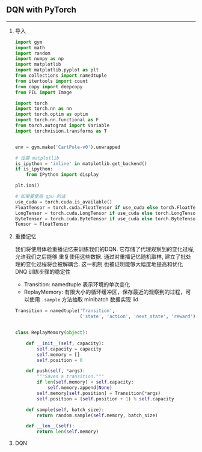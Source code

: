 ## DQN with PyTorch

---

1. 导入

   ```python
   import gym
   import math
   import random
   import numpy as np
   import matplotlib
   import matplotlib.pyplot as plt
   from collections import namedtuple
   from itertools import count
   from copy import deepcopy
   from PIL import Image

   import torch
   import torch.nn as nn
   import torch.optim as optim
   import torch.nn.functional as F
   from torch.autograd import Variable
   import torchvision.transforms as T


   env = gym.make('CartPole-v0').unwrapped

   # 设置 matplotlib
   is_ipython = 'inline' in matplotlib.get_backend()
   if is_ipython:
       from IPython import display

   plt.ion()

   # 如果要使用 gpu 的话
   use_cuda = torch.cuda.is_available()
   FloatTensor = torch.cuda.FloatTensor if use_cuda else torch.FloatTensor
   LongTensor = torch.cuda.LongTensor if use_cuda else torch.LongTensor
   ByteTensor = torch.cuda.ByteTensor if use_cuda else torch.ByteTensor
   Tensor = FloatTensor
   ```

2. 重播记忆

   我们将使用体验重播记忆来训练我们的DQN. 它存储了代理观察到的变化过程, 允许我们之后能够 重复使用这些数据. 通过对重播记忆随机取样, 建立了批处理的变化过程将会被解耦合. 这一机制 也被证明能够大幅度地提高和优化 DNQ 训练步骤的稳定性

   * Transition: namedtuple 表示环境的单次变化
   * ReplayMemory: 有限大小的循环缓冲区，保存最近的观察到的过程，可以使用 `.sample` 方法抽取 minibatch 数据实现 iid

   ```python
   Transition = namedtuple('Transition',
                           ('state', 'action', 'next_state', 'reward'))


   class ReplayMemory(object):

       def __init__(self, capacity):
           self.capacity = capacity
           self.memory = []
           self.position = 0

       def push(self, *args):
           """Saves a transition."""
           if len(self.memory) < self.capacity:
               self.memory.append(None)
           self.memory[self.position] = Transition(*args)
           self.position = (self.position + 1) % self.capacity

       def sample(self, batch_size):
           return random.sample(self.memory, batch_size)

       def __len__(self):
           return len(self.memory)
   ```

3. DQN

   ​